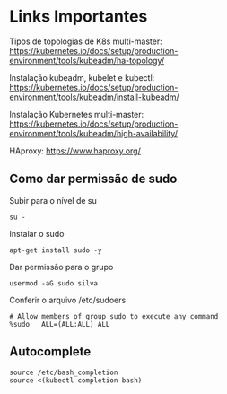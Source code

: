 # Links Importantes

Tipos de topologias de K8s multi-master: https://kubernetes.io/docs/setup/production-environment/tools/kubeadm/ha-topology/

Instalação kubeadm, kubelet e kubectl: https://kubernetes.io/docs/setup/production-environment/tools/kubeadm/install-kubeadm/

Instalação Kubernetes multi-master: https://kubernetes.io/docs/setup/production-environment/tools/kubeadm/high-availability/

HAproxy: https://www.haproxy.org/



## Como dar permissão de sudo

Subir para o nível de su

```
su -
```

Instalar o sudo 
```
apt-get install sudo -y
```

Dar permissão para o grupo
```
usermod -aG sudo silva
```

Conferir o arquivo /etc/sudoers
```
# Allow members of group sudo to execute any command
%sudo   ALL=(ALL:ALL) ALL
```

## Autocomplete
```
source /etc/bash_completion
source <(kubectl completion bash)
```
